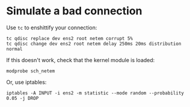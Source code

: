 # Simulate a bad connection

Use `tc` to enshittify your connection:

```
tc qdisc replace dev ens2 root netem corrupt 5%
tc qdisc change dev ens2 root netem delay 250ms 20ms distribution normal
```

If this doesn't work, check that the kernel module is loaded:

```
modprobe sch_netem
```

Or, use iptables:

```
iptables -A INPUT -i ens2 -m statistic --mode random --probability 0.05 -j DROP
```
